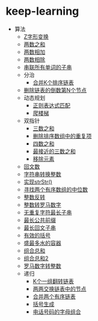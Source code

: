 # keep-learning

- 算法
  - [Z字形变换](https://github.com/tolerance-go/keep-learning/blob/master/src/算法/Z字形变换.js)
  - [两数之和](https://github.com/tolerance-go/keep-learning/blob/master/src/算法/两数之和.js)
  - [两数相加](https://github.com/tolerance-go/keep-learning/blob/master/src/算法/两数相加.js)
  - [两数相除](https://github.com/tolerance-go/keep-learning/blob/master/src/算法/两数相除.js)
  - [串联所有单词的子串](https://github.com/tolerance-go/keep-learning/blob/master/src/算法/串联所有单词的子串.js)
  - 分治
    - [合并K个排序链表](https://github.com/tolerance-go/keep-learning/blob/master/src/算法/分治/合并K个排序链表.js)
  - [删除链表的倒数第N个节点](https://github.com/tolerance-go/keep-learning/blob/master/src/算法/删除链表的倒数第N个节点.js)
  - 动态规划
    - [正则表达式匹配](https://github.com/tolerance-go/keep-learning/blob/master/src/算法/动态规划/正则表达式匹配.js)
    - [爬楼梯](https://github.com/tolerance-go/keep-learning/blob/master/src/算法/动态规划/爬楼梯.js)
  - 双指针
    - [三数之和](https://github.com/tolerance-go/keep-learning/blob/master/src/算法/双指针/三数之和.js)
    - [删除排序数组中的重复项](https://github.com/tolerance-go/keep-learning/blob/master/src/算法/双指针/删除排序数组中的重复项.js)
    - [四数之和](https://github.com/tolerance-go/keep-learning/blob/master/src/算法/双指针/四数之和.js)
    - [最接近的三数之和](https://github.com/tolerance-go/keep-learning/blob/master/src/算法/双指针/最接近的三数之和.js)
    - [移除元素](https://github.com/tolerance-go/keep-learning/blob/master/src/算法/双指针/移除元素.js)
  - [回文数](https://github.com/tolerance-go/keep-learning/blob/master/src/算法/回文数.js)
  - [字符串转换整数](https://github.com/tolerance-go/keep-learning/blob/master/src/算法/字符串转换整数.js)
  - [实现strStr()](https://github.com/tolerance-go/keep-learning/blob/master/src/算法/实现strStr().js)
  - [寻找两个有序数组的中位数](https://github.com/tolerance-go/keep-learning/blob/master/src/算法/寻找两个有序数组的中位数.js)
  - [整数反转](https://github.com/tolerance-go/keep-learning/blob/master/src/算法/整数反转.js)
  - [整数转罗马数字](https://github.com/tolerance-go/keep-learning/blob/master/src/算法/整数转罗马数字.js)
  - [无重复字符最长子串](https://github.com/tolerance-go/keep-learning/blob/master/src/算法/无重复字符最长子串.js)
  - [最长公共前缀](https://github.com/tolerance-go/keep-learning/blob/master/src/算法/最长公共前缀.js)
  - [最长回文子串](https://github.com/tolerance-go/keep-learning/blob/master/src/算法/最长回文子串.js)
  - [有效的括号](https://github.com/tolerance-go/keep-learning/blob/master/src/算法/有效的括号.js)
  - [盛最多水的容器](https://github.com/tolerance-go/keep-learning/blob/master/src/算法/盛最多水的容器.js)
  - [组合总和](https://github.com/tolerance-go/keep-learning/blob/master/src/算法/组合总和.js)
  - [组合总和2](https://github.com/tolerance-go/keep-learning/blob/master/src/算法/组合总和2.js)
  - [罗马数字转整数](https://github.com/tolerance-go/keep-learning/blob/master/src/算法/罗马数字转整数.js)
  - 递归
    - [K个一组翻转链表](https://github.com/tolerance-go/keep-learning/blob/master/src/算法/递归/K个一组翻转链表.js)
    - [两两交换链表中的节点](https://github.com/tolerance-go/keep-learning/blob/master/src/算法/递归/两两交换链表中的节点.js)
    - [合并两个有序链表](https://github.com/tolerance-go/keep-learning/blob/master/src/算法/递归/合并两个有序链表.js)
    - [括号生成](https://github.com/tolerance-go/keep-learning/blob/master/src/算法/递归/括号生成.js)
    - [电话号码的字母组合](https://github.com/tolerance-go/keep-learning/blob/master/src/算法/递归/电话号码的字母组合.js)

